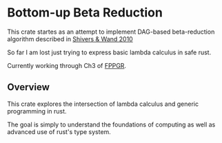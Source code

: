 # Bottom-up Beta Reduction

This crate startes as an attempt to implement DAG-based beta-reduction
algorithm described in [Shivers & Wand
2010](https://www.ccs.neu.edu/home/wand/papers/shivers-wand-10.pdf)

So far I am lost just trying to express basic lambda calculus in safe
rust.

Currently working through Ch3 of
[FPPGR](https://clean.cs.ru.nl/Functional_Programming_and_Parallel_Graph_Rewriting).


## Overview

This crate explores the intersection of lambda calculus and generic
programming in rust.

The goal is simply to understand the foundations of computing as well
as advanced use of rust's type system.
